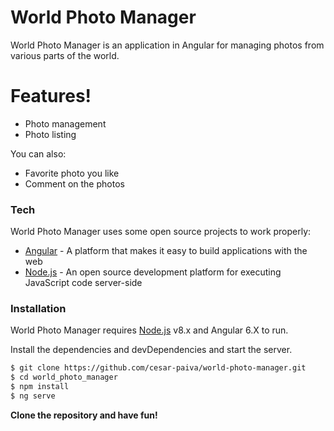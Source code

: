 # World Photo Manager

World Photo Manager is an application in Angular for managing photos from various parts of the world.

# Features!

  - Photo management
  - Photo listing

You can also:
  - Favorite photo you like
  - Comment on the photos

### Tech

World Photo Manager uses some open source projects to work properly:

* [Angular] - A platform that makes it easy to build applications with the web
* [Node.js] - An open source development platform for executing JavaScript code server-side

### Installation

World Photo Manager requires [Node.js](https://nodejs.org/) v8.x and Angular 6.X to run.

Install the dependencies and devDependencies and start the server.

```sh
$ git clone https://github.com/cesar-paiva/world-photo-manager.git
$ cd world_photo_manager
$ npm install
$ ng serve
```

**Clone the repository and have fun!**

[//]: # (These are reference links used in the body of this note and get stripped out when the markdown processor does its job. There is no need to format nicely because it shouldn't be seen. Thanks SO - http://stackoverflow.com/questions/4823468/store-comments-in-markdown-syntax)


   [Node.js]: <http://nodejs.org>
   [Angular]: <https://angular.io/>
